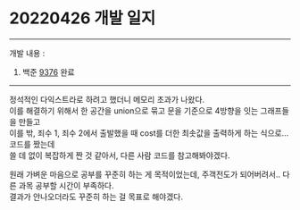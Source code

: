 # 20220426 개발 일지
***
개발 내용 :
1. 백준 [9376](../code/9376.cpp) 완료
***
정석적인 다익스트라로 하려고 했더니 메모리 초과가 나왔다.  
이를 해결하기 위해서 한 공간을 union으로 묶고 문을 기준으로 4방향을 잇는 그래프들을 만들고  
이를 밖, 죄수 1, 죄수 2에서 출발했을 때 cost를 더한 최솟값을 출력하게 하는 식으로... 코드를 짰는데  
쓸 데 없이 복잡하게 짠 것 같아서, 다른 사람 코드를 참고해봐야겠다.  

원래 가벼운 마음으로 공부를 꾸준히 하는 게 목적이었는데, 주객전도가 되어버려서.. 다른 과목 공부할 시간이 부족하다.  
결과가 안나오더라도 꾸준히 하는 걸 목표로 해야겠다.